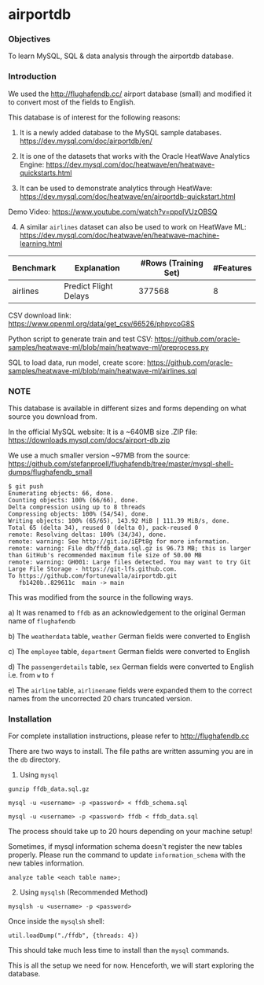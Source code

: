 # airportdb

### Objectives

To learn MySQL, SQL & data analysis through the airportdb database.

### Introduction

We used the http://flughafendb.cc/ airport database (small) and modified it to convert most of the fields to English. 

This database is of interest for the following reasons:

1. It is a newly added database to the MySQL sample databases. https://dev.mysql.com/doc/airportdb/en/

2. It is one of the datasets that works with the Oracle HeatWave Analytics Engine: https://dev.mysql.com/doc/heatwave/en/heatwave-quickstarts.html 

3. It can be used to demonstrate analytics through HeatWave: https://dev.mysql.com/doc/heatwave/en/airportdb-quickstart.html

Demo Video: https://www.youtube.com/watch?v=ppolVUzOBSQ

4. A similar `airlines` dataset can also be used to work on HeatWave ML: https://dev.mysql.com/doc/heatwave/en/heatwave-machine-learning.html

| Benchmark       | Explanation           | #Rows (Training Set) | #Features |
| --------------- | --------------------- | -------------------- | --------- |
| airlines        | Predict Flight Delays | 377568               | 8         |

CSV download link: https://www.openml.org/data/get_csv/66526/phpvcoG8S

Python script to generate train and test CSV: https://github.com/oracle-samples/heatwave-ml/blob/main/heatwave-ml/preprocess.py

SQL to load data, run model, create score:  https://github.com/oracle-samples/heatwave-ml/blob/main/heatwave-ml/airlines.sql

### NOTE

This database is available in different sizes and forms depending on what source you download from. 

In the official MySQL website: It is a ~640MB size .ZIP file: https://downloads.mysql.com/docs/airport-db.zip

We use a much smaller version ~97MB from the source: https://github.com/stefanproell/flughafendb/tree/master/mysql-shell-dumps/flughafendb_small

```shell
$ git push                                                                             
Enumerating objects: 66, done.                                                         
Counting objects: 100% (66/66), done.                                                  
Delta compression using up to 8 threads                                                
Compressing objects: 100% (54/54), done.                                               
Writing objects: 100% (65/65), 143.92 MiB | 111.39 MiB/s, done.                        
Total 65 (delta 34), reused 0 (delta 0), pack-reused 0                                 
remote: Resolving deltas: 100% (34/34), done.                                          
remote: warning: See http://git.io/iEPt8g for more information.                        
remote: warning: File db/ffdb_data.sql.gz is 96.73 MB; this is larger than GitHub's recommended maximum file size of 50.00 MB                                                 
remote: warning: GH001: Large files detected. You may want to try Git Large File Storage - https://git-lfs.github.com.                                                        
To https://github.com/fortunewalla/airportdb.git                                       
   fb1420b..829611c  main -> main                                                      
```

This was modified from the source in the following ways.

a) It was renamed to `ffdb` as an acknowledgement to the original German name of `flughafendb`

b) The `weatherdata` table, `weather` German fields were converted to English

c) The `employee` table, `department` German fields were converted to English

d) The `passengerdetails` table, `sex` German fields were converted to English i.e. from `w` to `f` 

e) The `airline` table, `airlinename` fields were expanded them to the correct names from the uncorrected 20 chars truncated version. 

### Installation

For complete installation instructions, please refer to http://flughafendb.cc

There are two ways to install. The file paths are written assuming you are in the `db` directory.

1. Using `mysql`

`gunzip ffdb_data.sql.gz`

`mysql -u <username> -p <password> < ffdb_schema.sql`

`mysql -u <username> -p <password> ffdb < ffdb_data.sql`

The process should take up to 20 hours depending on your machine setup!

Sometimes, if mysql information schema doesn't register the new tables properly. Please run the command to update `information_schema` with the new tables information.

`analyze table <each table name>;`

2. Using `mysqlsh` (Recommended Method)

`mysqlsh -u <username> -p <password>`

Once inside the `mysqlsh` shell:

`util.loadDump("./ffdb", {threads: 4})`

This should take much less time to install than the `mysql` commands.

This is all the setup we need for now. Henceforth, we will start exploring the database.

### 

